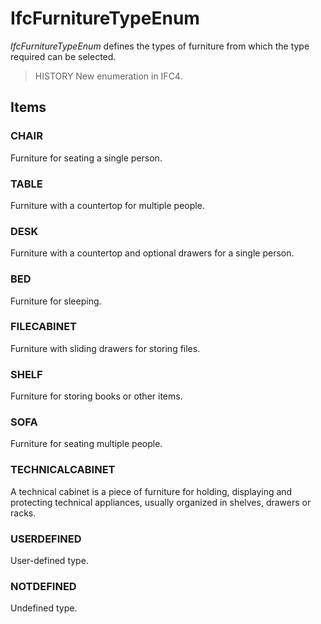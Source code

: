 # IfcFurnitureTypeEnum

_IfcFurnitureTypeEnum_ defines the types of furniture from which the type required can be selected.

> HISTORY  New enumeration in IFC4.

## Items

### CHAIR
Furniture for seating a single person.

### TABLE
Furniture with a countertop for multiple people.

### DESK
Furniture with a countertop and optional drawers for a single person.

### BED
Furniture for sleeping.

### FILECABINET
Furniture with sliding drawers for storing files.

### SHELF
Furniture for storing books or other items.

### SOFA
Furniture for seating multiple people.

### TECHNICALCABINET
A technical cabinet is a piece of furniture for holding, displaying and protecting technical appliances, usually organized in shelves, drawers or racks.

### USERDEFINED
User-defined type.

### NOTDEFINED
Undefined type.

